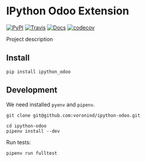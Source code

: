 IPython Odoo Extension
=============================
[![PyPI](https://img.shields.io/pypi/pyversions/ipython-odoo.svg)](https://pypi.org/project/ipython-odoo/ "Latest version on PyPI")
[![Travis](https://travis-ci.com/voronind/ipython-odoo.svg?branch=master)](https://travis-ci.com/voronind/ipython-odoo "Travis CI")
[![Docs](https://readthedocs.org/projects/ipython-odoo/badge/?version=stable)](https://ipython-odoo.readthedocs.io/en/latest/ "Read the docs")
[![codecov](https://codecov.io/gh/voronind/ipython-odoo/branch/master/graph/badge.svg)](https://codecov.io/gh/voronind/ipython-odoo "Coverage")

Project description

Install
-------
```commandline
pip install ipython_odoo
```

Development
-----------
We need installed `pyenv` and `pipenv`.
```console
git clone git@github.com:voronind/ipython-odoo.git

cd ipython-odoo
pipenv install --dev
```

Run tests:
```console
pipenv run fulltest
```
